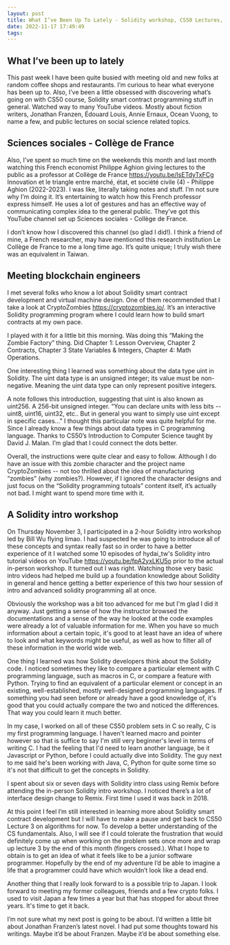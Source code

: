 ```yaml
---
layout: post
title: What I’ve Been Up To Lately - Solidity workshop, CS50 Lectures, Collège de France lectures
date: 2022-11-17 17:49:49
tags:
---
```


## What I’ve been up to lately
This past week I have been quite busied with meeting old and new folks at random coffee shops and restaurants. I’m curious to hear what everyone has been up to. Also, I’ve been a little obsessed with discovering what’s going on with CS50 course, Solidity smart contract programming stuff in general. Watched way to many YouTube videos. Mostly about fiction writers, Jonathan Franzen, Édouard Louis, Annie Ernaux, Ocean Vuong, to name a few, and public lectures on social science related topics.

## Sciences sociales - Collège de France
Also, I’ve spent so much time on the weekends this month and last month watching this French economist Philippe Aghion giving lectures to the public as a professor at Collège de France https://youtu.be/IsETdyTxFCg Innovation et le triangle entre marché, état, et société civile (4) - Philippe Aghion (2022-2023). I was like, literally taking notes and stuff. I’m not sure why I’m doing it. It’s entertaining to watch how this French professor express himself. He uses a lot of gestures and has an effective way of communicating complex idea to the general public. They’ve got this YouTube channel set up Sciences sociales - Collège de France. 

I don’t know how I discovered this channel (so glad I did!). I think a friend of mine, a French researcher, may have mentioned this research institution Le Collège de France to me a long time ago. It’s quite unique; I truly wish there was an equivalent in Taiwan.

## Meeting blockchain engineers
I met several folks who know a lot about Solidity smart contract development and virtual machine design. One of them recommended that I take a look at CryptoZombies https://cryptozombies.io/. It’s an interactive Solidity programming program where I could learn how to build smart contracts at my own pace. 

I played with it for a little bit this morning. Was doing this “Making the Zombie Factory” thing. Did Chapter 1: Lesson Overview, Chapter 2 Contracts, Chapter 3 State Variables & Integers, Chapter 4: Math Operations. 

One interesting thing I learned was something about the data type uint in Solidity. The uint data type is an unsigned integer; its value must be non-negative. Meaning the uint data type can only represent positive integers. 

A note follows this introduction, suggesting that uint is also known as uint256. A 256-bit unsigned integer. “You can declare units with less bits -- uint8, uint16, uint32, etc.. But in general you want to simply use uint except in specific cases…” I thought this particular note was quite helpful for me. Since I already know a few things about data types in C programming language. Thanks to CS50’s Introduction to Computer Science taught by David J. Malan. I’m glad that I could connect the dots better. 

Overall, the instructions were quite clear and easy to follow. Although I do have an issue with this zombie character and the project name CryptoZombies -- not too thrilled about the idea of manufacturing “zombies” (why zombies?). However, if I ignored the character designs and just focus on the “Solidity programming tutoals” content itself, it’s actually not bad. I might want to spend more time with it.

## A Solidity intro workshop
On Thursday November 3, I participated in a 2-hour Solidity intro workshop led by Bill Wu flying limao. I had suspected he was going to introduce all of these concepts and syntax really fast so in order to have a better experience of it I watched some 10 episodes of hydai_tw's Solidity intro tutorial videos on YouTube https://youtu.be/fpA2yxLKU5o  prior to the actual in-person workshop. It turned out I was right. Watching those very basic intro videos had helped me build up a foundation knowledge about Solidity in general and hence getting a better experience of this two hour session of intro and advanced solidity programming all at once. 

Obviously the workshop was a bit too advanced for me but I'm glad I did it anyway. Just getting a sense of how the instructor browsed the documentations and a sense of the way he looked at the code examples were already a lot of valuable information for me. When you have so much information about a certain topic, it's good to at least have an idea of where to look and what keywords might be useful, as well as how to filter all of these information in the world wide web.

One thing I learned was how Solidity developers think about the Solidity code. I noticed sometimes they like to compare a particular element with C programming language, such as macros in C, or compare a feature with Python. Trying to find an equivalent of a particular element or concept in an existing, well-established, mostly well-designed programming languages. If something you had seen before or already have a good knowledge of, it's good that you could actually compare the two and noticed the differences. That way you could learn it much better.

In my case, I worked on all of these CS50 problem sets in C so really, C is my first programming language. I haven't learned macro and pointer however so that is suffice to say I'm still very beginner's level in terms of writing C. I had the feeling that I'd need to learn another language, be it Javascript or Python, before I could actually dive into Solidity. The guy next to me said he's been working with Java, C, Python for quite some time so it's not that difficult to get the concepts in Solidity.

I spent about six or seven days with Solidity intro class using Remix before attending the in-person Solidity intro workshop. I noticed there’s a lot of interface design change to Remix. First time I used it was back in 2018. 

At this point I feel I’m still interested in learning more about Solidity smart contract development but I will have to make a pause and get back to CS50 Lecture 3 on algorithms for now. To develop a better understanding of the CS fundamentals. Also, I will see if I could tolerate the frustration that would definitely come up when working on the problem sets once more and wrap up lecture 3 by the end of this month (fingers crossed.). What I hope to obtain is to get an idea of what it feels like to be a junior software programmer. Hopefully by the end of my adventure I’d be able to imagine a life that a programmer could have which wouldn’t look like a dead end.

Another thing that I really look forward to is a possible trip to Japan. I look forward to meeting my former colleagues, friends and a few crypto folks. I used to visit Japan a few times a year but that has stopped for about three years. It's time to get it back.

I’m not sure what my next post is going to be about. I’d written a little bit about Jonathan Franzen’s latest novel. I had put some thoughts toward his writings. Maybe it’d be about Franzen. Maybe it’d be about something else. 
